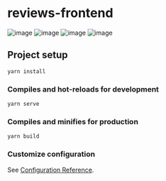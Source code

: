 # reviews-frontend

![image](https://user-images.githubusercontent.com/55653329/180615563-bcea67ea-e9ef-47d4-9a13-eec6b2547b56.png)
![image](https://user-images.githubusercontent.com/55653329/180613186-0f278929-539f-432b-87ad-58d0942a9ef4.png)
![image](https://user-images.githubusercontent.com/55653329/180615633-6570b79a-1546-4515-8920-da94f294f596.png)
![image](https://user-images.githubusercontent.com/55653329/180613395-b9a459f4-e800-4e2f-9ca0-868ca94b65bb.png)


## Project setup
```
yarn install
```

### Compiles and hot-reloads for development
```
yarn serve
```

### Compiles and minifies for production
```
yarn build
```

### Customize configuration
See [Configuration Reference](https://cli.vuejs.org/config/).
